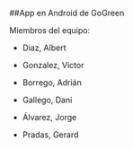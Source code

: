 ##App en Android de GoGreen

Miembros del equipo:

* Diaz, Albert

* Gonzalez, Victor

* Borrego, Adrián

* Gallego, Dani

* Álvarez, Jorge

* Pradas, Gerard
